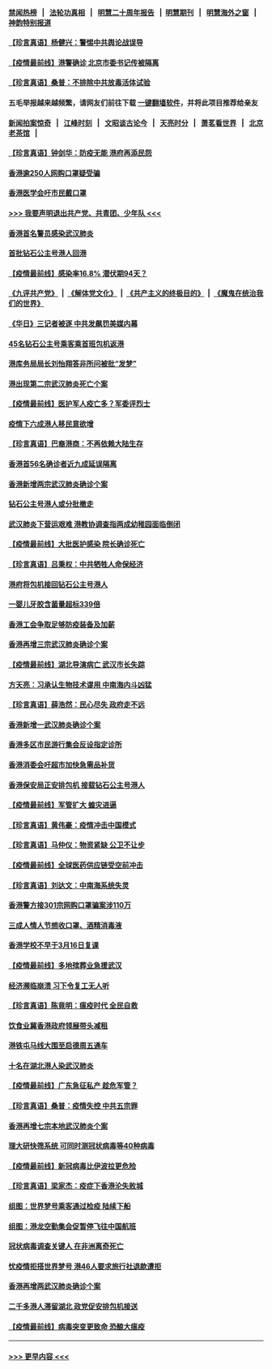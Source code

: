 #### [禁闻热榜](热点新闻.md?=0)  &nbsp;&nbsp;|&nbsp;&nbsp; [法轮功真相](https://github.com/gfw-breaker/truth/blob/master/README.md?=0) &nbsp;&nbsp;|&nbsp;&nbsp; [明慧二十周年报告](https://github.com/gfw-breaker/mh-reports/blob/master/README.md?=0) &nbsp;&nbsp;|&nbsp;&nbsp;[明慧期刊](https://github.com/gfw-breaker/mh-qikan) &nbsp;&nbsp;|&nbsp;&nbsp; [明慧海外之窗](https://github.com/gfw-breaker/mh-news/blob/master/README.md?=0) &nbsp;&nbsp;|&nbsp;&nbsp; [神韵特别报道](https://github.com/gfw-breaker/mh-news/blob/master/shenyun.md?=0)
#### [【珍言真语】杨健兴：警惕中共舆论战误导](../pages/nsc415/n11888131.md?t=02240531) 
#### [【疫情最前线】港警确诊 北京市委书记传被隔离](../pages/nsc415/n11886872.md?t=02240531) 
#### [【珍言真语】桑普：不排除中共放毒活体试验](../pages/nsc415/n11886832.md?t=02240531) 
#### 五毛举报越来越频繁，请网友们前往下载 [一键翻墙软件](https://github.com/gfw-breaker/ssr-accounts)，并将此项目推荐给亲友
#### [新闻拍案惊奇](https://github.com/gfw-breaker/banned-news/blob/master/pages/link4.md) &nbsp;&nbsp;|&nbsp;&nbsp; [江峰时刻](https://github.com/gfw-breaker/banned-news/blob/master/pages/link4.md) &nbsp;&nbsp;|&nbsp;&nbsp; [文昭谈古论今](https://github.com/gfw-breaker/banned-news/blob/master/pages/link4.md) &nbsp;&nbsp;|&nbsp;&nbsp; [天亮时分](https://github.com/gfw-breaker/banned-news/blob/master/pages/link4.md) &nbsp;&nbsp;|&nbsp;&nbsp; [萧茗看世界](https://github.com/gfw-breaker/banned-news/blob/master/pages/link4.md) &nbsp;&nbsp;|&nbsp;&nbsp; [北京老茶馆](https://github.com/gfw-breaker/banned-news/blob/master/pages/link4.md) &nbsp;&nbsp;|&nbsp;&nbsp; 
#### [【珍言真语】钟剑华：防疫无能 港府再添民怨](../pages/nsc415/n11884504.md?t=02240531) 
#### [香港逾250人网购口罩疑受骗](../pages/nsc415/n11884388.md?t=02240531) 
#### [香港医学会吁市民戴口罩](../pages/nsc415/n11884367.md?t=02240531) 
#### [>>> 我要声明退出共产党、共青团、少年队 <<<](https://github.com/begood0513/goodnews/blob/master/quit/letter.md) 
#### [香港首名警员感染武汉肺炎](../pages/nsc415/n11884357.md?t=02240531) 
#### [首批钻石公主号港人回港](../pages/nsc415/n11884333.md?t=02240531) 
#### [【疫情最前线】感染率16.8% 潜伏期94天？](../pages/nsc415/n11884256.md?t=02240531) 
#### [《九评共产党》](https://github.com/begood0513/9ping.md/blob/master/README.md) &nbsp;|&nbsp; [《解体党文化》](../../../../jtdwh.md/blob/master/README.md)  &nbsp;|&nbsp; [《共产主义的终极目的》](../../../../gczydzjmd.md/blob/master/README.md) &nbsp;|&nbsp; [《魔鬼在统治我们的世界》](../../../../mgztzwmdsj.md/blob/master/README.md) 
#### [《华日》三记者被逐 中共发飙罚美媒内幕](../pages/nsc415/n11884184.md?t=02240531) 
#### [45名钻石公主号乘客乘首班包机返港](../pages/nsc415/n11881770.md?t=02240531) 
#### [港库务局局长刘怡翔答非所问被批“发梦”](../pages/nsc415/n11881752.md?t=02240531) 
#### [港出现第二宗武汉肺炎死亡个案](../pages/nsc415/n11881736.md?t=02240531) 
#### [【疫情最前线】医护军人疫亡多？军委评烈士](../pages/nsc415/n11881655.md?t=02240531) 
#### [疫情下六成港人移民意欲增](../pages/nsc415/n11881699.md?t=02240531) 
#### [【珍言真语】巴裔港商：不再依赖大陆生存](../pages/nsc415/n11881126.md?t=02240531) 
#### [香港首56名确诊者近九成延误隔离](../pages/nsc415/n11879079.md?t=02240531) 
#### [香港新增两宗武汉肺炎确诊个案](../pages/nsc415/n11879064.md?t=02240531) 
#### [钻石公主号港人或分批撤走](../pages/nsc415/n11879029.md?t=02240531) 
#### [武汉肺炎下营运艰难 港教协调查指两成幼稚园面临倒闭](../pages/nsc415/n11878989.md?t=02240531) 
#### [【疫情最前线】大批医护感染 院长确诊死亡](../pages/nsc415/n11878595.md?t=02240531) 
#### [【珍言真语】吕秉权：中共牺牲人命保经济](../pages/nsc415/n11878390.md?t=02240531) 
#### [港府将包机接回钻石公主号港人](../pages/nsc415/n11876352.md?t=02240531) 
#### [一婴儿牙胶含菌量超标339倍](../pages/nsc415/n11876336.md?t=02240531) 
#### [香港工会争取足够防疫装备及加薪](../pages/nsc415/n11876313.md?t=02240531) 
#### [香港再增三宗武汉肺炎确诊个案](../pages/nsc415/n11876297.md?t=02240531) 
#### [【疫情最前线】湖北导演病亡 武汉市长失踪](../pages/nsc415/n11876272.md?t=02240531) 
#### [方天亮：习承认生物技术谬用 中南海内斗凶猛](../pages/nsc415/n11873679.md?t=02240531) 
#### [【珍言真语】薛浩然：民心尽失 政府走不远](../pages/nsc415/n11875838.md?t=02240531) 
#### [香港新增一武汉肺炎确诊个案](../pages/nsc415/n11874044.md?t=02240531) 
#### [香港多区市民游行集会反设指定诊所](../pages/nsc415/n11874017.md?t=02240531) 
#### [香港消委会吁超市加快急需品补货](../pages/nsc415/n11874003.md?t=02240531) 
#### [香港保安局正安排包机 接载钻石公主号港人](../pages/nsc415/n11873932.md?t=02240531) 
#### [【疫情最前线】军管扩大 蝗灾进逼](../pages/nsc415/n11873780.md?t=02240531) 
#### [【珍言真语】黄伟豪：疫情冲击中国模式](../pages/nsc415/n11873482.md?t=02240531) 
#### [【珍言真语】马仲仪：物资紧缺 公卫不让步](../pages/nsc415/n11872315.md?t=02240531) 
#### [【疫情最前线】全球医药供应链受空前冲击](../pages/nsc415/n11869614.md?t=02240531) 
#### [【珍言真语】刘达文：中南海系统失灵](../pages/nsc415/n11869465.md?t=02240531) 
#### [香港警方接301宗网购口罩骗案涉110万](../pages/nsc415/n11867572.md?t=02240531) 
#### [三成人情人节想收口罩、酒精消毒液](../pages/nsc415/n11867523.md?t=02240531) 
#### [香港学校不早于3月16日复课](../pages/nsc415/n11867498.md?t=02240531) 
#### [【疫情最前线】多地殡葬业急援武汉](../pages/nsc415/n11866914.md?t=02240531) 
#### [经济濒临崩溃 习下令复工无人听](../pages/nsc415/n11867269.md?t=02240531) 
#### [【珍言真语】陈竟明：瘟疫时代 全民自救](../pages/nsc415/n11866765.md?t=02240531) 
#### [饮食业冀香港政府领展带头减租](../pages/nsc415/n11864876.md?t=02240531) 
#### [港铁屯马线大围至启德周五通车](../pages/nsc415/n11864842.md?t=02240531) 
#### [十名在湖北港人染武汉肺炎](../pages/nsc415/n11864807.md?t=02240531) 
#### [【疫情最前线】广东急征私产 趁危军管？](../pages/nsc415/n11864205.md?t=02240531) 
#### [【珍言真语】桑普：疫情失控 中共五宗罪](../pages/nsc415/n11864157.md?t=02240531) 
#### [香港再增七宗本地武汉肺炎个案](../pages/nsc415/n11862405.md?t=02240531) 
#### [理大研快筛系统 可同时测冠状病毒等40种病毒](../pages/nsc415/n11862376.md?t=02240531) 
#### [【疫情最前线】新冠病毒比伊波拉更危险](../pages/nsc415/n11862199.md?t=02240531) 
#### [【珍言真语】梁家杰：疫症下香港沦失败城](../pages/nsc415/n11861588.md?t=02240531) 
#### [组图：世界梦号乘客通过检疫 陆续下船](../pages/nsc415/n11858302.md?t=02240531) 
#### [组图：港龙空勤集会促暂停飞往中国航班](../pages/nsc415/n11858190.md?t=02240531) 
#### [冠状病毒调查关键人 在非洲离奇死亡](../pages/nsc415/n11859798.md?t=02240531) 
#### [忧疫情拒搭世界梦号 港46人要求旅行社退款遭拒](../pages/nsc415/n11859849.md?t=02240531) 
#### [香港再增两武汉肺炎确诊个案](../pages/nsc415/n11859833.md?t=02240531) 
#### [二千多港人滞留湖北 政党促安排包机接送](../pages/nsc415/n11859831.md?t=02240531) 
#### [【疫情最前线】病毒突变更致命 恐酿大瘟疫](../pages/nsc415/n11859604.md?t=02240531) 

----
#### [ >>> 更早内容 <<< ](../indexes/nsc415-earlier.md)
